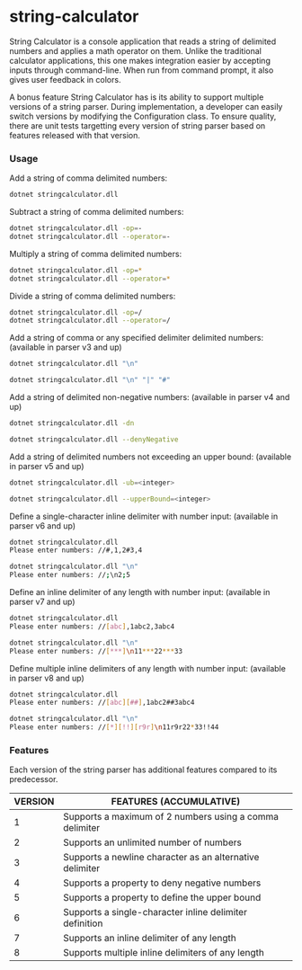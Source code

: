 # string-calculator

String Calculator is a console application that reads a string of delimited numbers and applies a math operator on them. Unlike the traditional calculator applications, this one makes integration easier by accepting inputs through command-line. When run from command prompt, it also gives user feedback in colors.

A bonus feature String Calculator has is its ability to support multiple versions of a string parser. During implementation, a developer can easily switch versions by modifying the Configuration class. To ensure quality, there are unit tests targetting every version of string parser based on features released with that version.

### Usage

Add a string of comma delimited numbers:
```sh
dotnet stringcalculator.dll
```
Subtract a string of comma delimited numbers:
```sh
dotnet stringcalculator.dll -op=-
dotnet stringcalculator.dll --operator=-
```
Multiply a string of comma delimited numbers:
```sh
dotnet stringcalculator.dll -op=*
dotnet stringcalculator.dll --operator=*
```
Divide a string of comma delimited numbers:
```sh
dotnet stringcalculator.dll -op=/
dotnet stringcalculator.dll --operator=/
```
Add a string of comma or any specified delimiter delimited numbers: (available in parser v3 and up)
```sh
dotnet stringcalculator.dll "\n"
```
```sh
dotnet stringcalculator.dll "\n" "|" "#"
```
Add a string of delimited non-negative numbers: (available in parser v4 and up)
```sh
dotnet stringcalculator.dll -dn
```
```sh
dotnet stringcalculator.dll --denyNegative
```
Add a string of delimited numbers not exceeding an upper bound: (available in parser v5 and up)
```sh
dotnet stringcalculator.dll -ub=<integer>
```
```sh
dotnet stringcalculator.dll --upperBound=<integer>
```
Define a single-character inline delimiter with number input: (available in parser v6 and up)
```sh
dotnet stringcalculator.dll
Please enter numbers: //#,1,2#3,4
```
```sh
dotnet stringcalculator.dll "\n"
Please enter numbers: //;\n2;5
```
Define an inline delimiter of any length with number input: (available in parser v7 and up)
```sh
dotnet stringcalculator.dll
Please enter numbers: //[abc],1abc2,3abc4
```
```sh
dotnet stringcalculator.dll "\n"
Please enter numbers: //[***]\n11***22***33
```
Define multiple inline delimiters of any length with number input: (available in parser v8 and up)
```sh
dotnet stringcalculator.dll
Please enter numbers: //[abc][##],1abc2##3abc4
```
```sh
dotnet stringcalculator.dll "\n"
Please enter numbers: //[*][!!][r9r]\n11r9r22*33!!44
```

### Features

Each version of the string parser has additional features compared to its predecessor.

| VERSION | FEATURES (ACCUMULATIVE) |
| ------ | ------ |
|    1    | Supports a maximum of 2 numbers using a comma delimiter |
|    2    | Supports an unlimited number of numbers |
|    3    | Supports a newline character as an alternative delimiter |
|    4    | Supports a property to deny negative numbers |
|    5    | Supports a property to define the upper bound |
|    6    | Supports a single-character inline delimiter definition |
|    7    | Supports an inline delimiter of any length |
|    8    | Supports multiple inline delimiters of any length |
